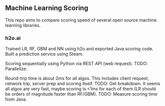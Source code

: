 
## Machine Learning Scoring

This repo aims to compare scoring speed of several open source machine learning
libraries.


### h2o.ai

Trained LR, RF, GBM and NN using h2o and exported Java scoring code. Built a prediction service using Steam. 

Scoring sequentially using Python via REST API (web request). TODO: Parallelize.

Round-trip time is about 2ms for all algos. This includes client request, network trip,
server prep and scoring itself. TODO: Get breakdown. It seems all algos are very fast,
maybe scoring is <1ms for each of them (LR should be orders of magnitude faster than RF/GBM).
TODO: Measure scoring time from Java.

